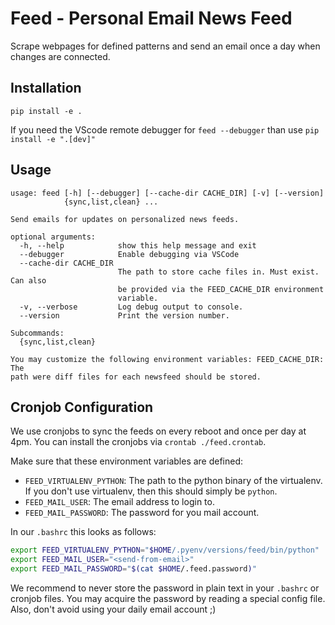 # Feed - Personal Email News Feed

Scrape webpages for defined patterns and send an email once a day when changes
are connected.

## Installation

`pip install -e .`

If you need the VScode remote debugger for `feed --debugger` than use `pip install -e ".[dev]"`

## Usage

```
usage: feed [-h] [--debugger] [--cache-dir CACHE_DIR] [-v] [--version]
            {sync,list,clean} ...

Send emails for updates on personalized news feeds.

optional arguments:
  -h, --help            show this help message and exit
  --debugger            Enable debugging via VSCode
  --cache-dir CACHE_DIR
                        The path to store cache files in. Must exist. Can also
                        be provided via the FEED_CACHE_DIR environment
                        variable.
  -v, --verbose         Log debug output to console.
  --version             Print the version number.

Subcommands:
  {sync,list,clean}

You may customize the following environment variables: FEED_CACHE_DIR: The
path were diff files for each newsfeed should be stored.
```

## Cronjob Configuration

We use cronjobs to sync the feeds on every reboot and once per day at 4pm. You can install the cronjobs via `crontab ./feed.crontab`.

Make sure that these environment variables are defined:

- `FEED_VIRTUALENV_PYTHON`: The path to the python binary of the virtualenv. If you don't use virtualenv, then this should simply be `python`.
- `FEED_MAIL_USER`: The email address to login to.
- `FEED_MAIL_PASSWORD`: The password for you mail account.

In our `.bashrc` this looks as follows:

```bash
export FEED_VIRTUALENV_PYTHON="$HOME/.pyenv/versions/feed/bin/python"
export FEED_MAIL_USER="<send-from-email>"
export FEED_MAIL_PASSWORD="$(cat $HOME/.feed.password)"
```

We recommend to never store the password in plain text in your `.bashrc` or cronjob files. You may acquire the password by reading a special config file. Also, don't avoid using your daily email account ;)
